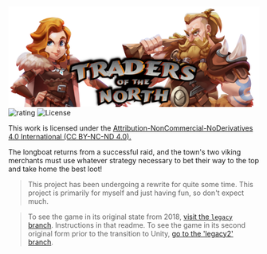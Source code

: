 ![GitHub Logo for Traders of the North](./.github/img/gh-logo.png?raw=true "GitHub Logo for Traders of the North")
![rating](<https://img.shields.io/badge/esrb%20unofficial-E%20(everyone)-lightgrey>)
![License](https://img.shields.io/badge/license-CC%20BY--NC--ND%204.0-blue)

This work is licensed under the <a href="https://creativecommons.org/licenses/by-nc-nd/4.0/">Attribution-NonCommercial-NoDerivatives 4.0 International (CC BY-NC-ND 4.0).</a>

The longboat returns from a successful raid, and the town's two viking merchants must use whatever strategy necessary to bet their way to the top and take home the best loot!

> This project has been undergoing a rewrite for quite some time. This project is primarily for myself and just having fun, so don't expect much.

> To see the game in its original state from 2018, [visit the `legacy` branch](https://github.com/bananabrann/traders-of-the-north/tree/legacy). Instructions in that readme. To see the game in its second original form prior to the transition to Unity, [go to the 'legacy2' branch](https://github.com/bananabrann/traders-of-the-north/tree/legacy2).
